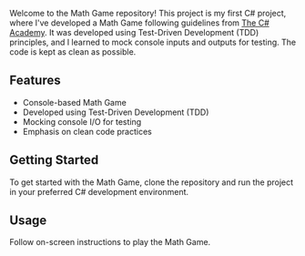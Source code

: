 Welcome to the Math Game repository! This project is my first C# project, where I've developed a Math Game following guidelines from [The C# Academy](https://thecsharpacademy.com/project/11/calculator). It was developed using Test-Driven Development (TDD) principles, and I learned to mock console inputs and outputs for testing. The code is kept as clean as possible.

## Features

- Console-based Math Game
- Developed using Test-Driven Development (TDD)
- Mocking console I/O for testing
- Emphasis on clean code practices

## Getting Started

To get started with the Math Game, clone the repository and run the project in your preferred C# development environment.

## Usage

Follow on-screen instructions to play the Math Game.
